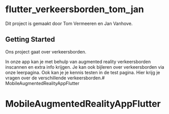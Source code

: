 # flutter_verkeersborden_tom_jan

Dit project is gemaakt door Tom Vermeeren en Jan Vanhove.

## Getting Started

Ons project gaat over verkeersborden.

In onze app kan je met behulp van augmented reality verkeersborden inscannen en extra info krijgen. 
Je kan ook bijleren over verkeersborden via onze leerpagina.
Ook kan je je kennis testen in de test pagina. Hier krijg je vragen over de verschillende verkeersborden.# MobileAugmentedRealityAppFlutter
# MobileAugmentedRealityAppFlutter

